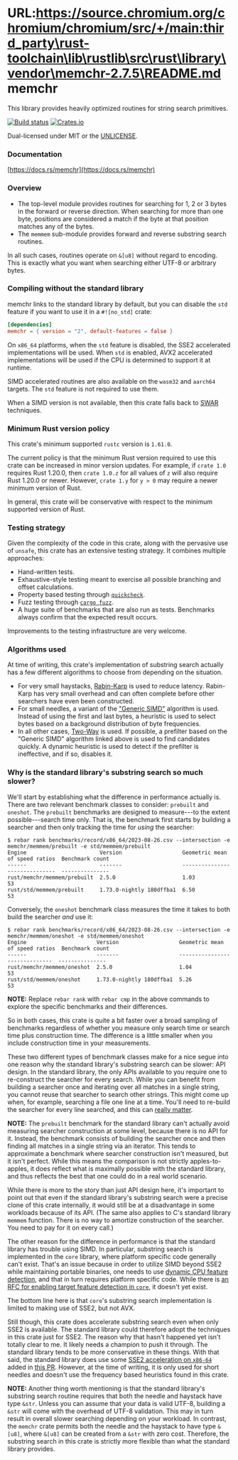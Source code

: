 URL:https://source.chromium.org/chromium/chromium/src/+/main:third_party\rust-toolchain\lib\rustlib\src\rust\library\vendor\memchr-2.7.5\README.md
memchr
======
This library provides heavily optimized routines for string search primitives.

[![Build status](https://github.com/BurntSushi/memchr/workflows/ci/badge.svg)](https://github.com/BurntSushi/memchr/actions)
[![Crates.io](https://img.shields.io/crates/v/memchr.svg)](https://crates.io/crates/memchr)

Dual-licensed under MIT or the [UNLICENSE](https://unlicense.org/).


### Documentation

[https://docs.rs/memchr](https://docs.rs/memchr)


### Overview

* The top-level module provides routines for searching for 1, 2 or 3 bytes
  in the forward or reverse direction. When searching for more than one byte,
  positions are considered a match if the byte at that position matches any
  of the bytes.
* The `memmem` sub-module provides forward and reverse substring search
  routines.

In all such cases, routines operate on `&[u8]` without regard to encoding. This
is exactly what you want when searching either UTF-8 or arbitrary bytes.

### Compiling without the standard library

memchr links to the standard library by default, but you can disable the
`std` feature if you want to use it in a `#![no_std]` crate:

```toml
[dependencies]
memchr = { version = "2", default-features = false }
```

On `x86_64` platforms, when the `std` feature is disabled, the SSE2 accelerated
implementations will be used. When `std` is enabled, AVX2 accelerated
implementations will be used if the CPU is determined to support it at runtime.

SIMD accelerated routines are also available on the `wasm32` and `aarch64`
targets. The `std` feature is not required to use them.

When a SIMD version is not available, then this crate falls back to
[SWAR](https://en.wikipedia.org/wiki/SWAR) techniques.

### Minimum Rust version policy

This crate's minimum supported `rustc` version is `1.61.0`.

The current policy is that the minimum Rust version required to use this crate
can be increased in minor version updates. For example, if `crate 1.0` requires
Rust 1.20.0, then `crate 1.0.z` for all values of `z` will also require Rust
1.20.0 or newer. However, `crate 1.y` for `y > 0` may require a newer minimum
version of Rust.

In general, this crate will be conservative with respect to the minimum
supported version of Rust.


### Testing strategy

Given the complexity of the code in this crate, along with the pervasive use
of `unsafe`, this crate has an extensive testing strategy. It combines multiple
approaches:

* Hand-written tests.
* Exhaustive-style testing meant to exercise all possible branching and offset
  calculations.
* Property based testing through [`quickcheck`](https://github.com/BurntSushi/quickcheck).
* Fuzz testing through [`cargo fuzz`](https://github.com/rust-fuzz/cargo-fuzz).
* A huge suite of benchmarks that are also run as tests. Benchmarks always
  confirm that the expected result occurs.

Improvements to the testing infrastructure are very welcome.


### Algorithms used

At time of writing, this crate's implementation of substring search actually
has a few different algorithms to choose from depending on the situation.

* For very small haystacks,
  [Rabin-Karp](https://en.wikipedia.org/wiki/Rabin%E2%80%93Karp_algorithm)
  is used to reduce latency. Rabin-Karp has very small overhead and can often
  complete before other searchers have even been constructed.
* For small needles, a variant of the
  ["Generic SIMD"](http://0x80.pl/articles/simd-strfind.html#algorithm-1-generic-simd)
  algorithm is used. Instead of using the first and last bytes, a heuristic is
  used to select bytes based on a background distribution of byte frequencies.
* In all other cases,
  [Two-Way](https://en.wikipedia.org/wiki/Two-way_string-matching_algorithm)
  is used. If possible, a prefilter based on the "Generic SIMD" algorithm
  linked above is used to find candidates quickly. A dynamic heuristic is used
  to detect if the prefilter is ineffective, and if so, disables it.


### Why is the standard library's substring search so much slower?

We'll start by establishing what the difference in performance actually
is. There are two relevant benchmark classes to consider: `prebuilt` and
`oneshot`. The `prebuilt` benchmarks are designed to measure---to the extent
possible---search time only. That is, the benchmark first starts by building a
searcher and then only tracking the time for _using_ the searcher:

```
$ rebar rank benchmarks/record/x86_64/2023-08-26.csv --intersection -e memchr/memmem/prebuilt -e std/memmem/prebuilt
Engine                       Version                   Geometric mean of speed ratios  Benchmark count
------                       -------                   ------------------------------  ---------------
rust/memchr/memmem/prebuilt  2.5.0                     1.03                            53
rust/std/memmem/prebuilt     1.73.0-nightly 180dffba1  6.50                            53
```

Conversely, the `oneshot` benchmark class measures the time it takes to both
build the searcher _and_ use it:

```
$ rebar rank benchmarks/record/x86_64/2023-08-26.csv --intersection -e memchr/memmem/oneshot -e std/memmem/oneshot
Engine                      Version                   Geometric mean of speed ratios  Benchmark count
------                      -------                   ------------------------------  ---------------
rust/memchr/memmem/oneshot  2.5.0                     1.04                            53
rust/std/memmem/oneshot     1.73.0-nightly 180dffba1  5.26                            53
```

**NOTE:** Replace `rebar rank` with `rebar cmp` in the above commands to
explore the specific benchmarks and their differences.

So in both cases, this crate is quite a bit faster over a broad sampling of
benchmarks regardless of whether you measure only search time or search time
plus construction time. The difference is a little smaller when you include
construction time in your measurements.

These two different types of benchmark classes make for a nice segue into
one reason why the standard library's substring search can be slower: API
design. In the standard library, the only APIs available to you require
one to re-construct the searcher for every search. While you can benefit
from building a searcher once and iterating over all matches in a single
string, you cannot reuse that searcher to search other strings. This might
come up when, for example, searching a file one line at a time. You'll need
to re-build the searcher for every line searched, and this can [really
matter][burntsushi-bstr-blog].

**NOTE:** The `prebuilt` benchmark for the standard library can't actually
avoid measuring searcher construction at some level, because there is no API
for it. Instead, the benchmark consists of building the searcher once and then
finding all matches in a single string via an iterator. This tends to
approximate a benchmark where searcher construction isn't measured, but it
isn't perfect. While this means the comparison is not strictly
apples-to-apples, it does reflect what is maximally possible with the standard
library, and thus reflects the best that one could do in a real world scenario.

While there is more to the story than just API design here, it's important to
point out that even if the standard library's substring search were a precise
clone of this crate internally, it would still be at a disadvantage in some
workloads because of its API. (The same also applies to C's standard library
`memmem` function. There is no way to amortize construction of the searcher.
You need to pay for it on every call.)

The other reason for the difference in performance is that
the standard library has trouble using SIMD. In particular, substring search
is implemented in the `core` library, where platform specific code generally
can't exist. That's an issue because in order to utilize SIMD beyond SSE2
while maintaining portable binaries, one needs to use [dynamic CPU feature
detection][dynamic-cpu], and that in turn requires platform specific code.
While there is [an RFC for enabling target feature detection in
`core`][core-feature], it doesn't yet exist.

The bottom line here is that `core`'s substring search implementation is
limited to making use of SSE2, but not AVX.

Still though, this crate does accelerate substring search even when only SSE2
is available. The standard library could therefore adopt the techniques in this
crate just for SSE2. The reason why that hasn't happened yet isn't totally
clear to me. It likely needs a champion to push it through. The standard
library tends to be more conservative in these things. With that said, the
standard library does use some [SSE2 acceleration on `x86-64`][std-sse2] added
in [this PR][std-sse2-pr]. However, at the time of writing, it is only used
for short needles and doesn't use the frequency based heuristics found in this
crate.

**NOTE:** Another thing worth mentioning is that the standard library's
substring search routine requires that both the needle and haystack have type
`&str`. Unless you can assume that your data is valid UTF-8, building a `&str`
will come with the overhead of UTF-8 validation. This may in turn result in
overall slower searching depending on your workload. In contrast, the `memchr`
crate permits both the needle and the haystack to have type `&[u8]`, where
`&[u8]` can be created from a `&str` with zero cost. Therefore, the substring
search in this crate is strictly more flexible than what the standard library
provides.

[burntsushi-bstr-blog]: https://blog.burntsushi.net/bstr/#motivation-based-on-performance
[dynamic-cpu]: https://doc.rust-lang.org/std/arch/index.html#dynamic-cpu-feature-detection
[core-feature]: https://github.com/rust-lang/rfcs/pull/3469
[std-sse2]: https://github.com/rust-lang/rust/blob/bf9229a2e366b4c311f059014a4aa08af16de5d8/library/core/src/str/pattern.rs#L1719-L1857
[std-sse2-pr]: https://github.com/rust-lang/rust/pull/103779
